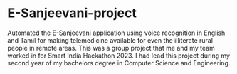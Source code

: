 # E-Sanjeevani-project
Automated the E-Sanjeevani application using voice recognition in English and Tamil for making telemedicine available for even the illiterate rural people in remote areas.
This was a group project that me and my team worked in for Smart India Hackathon 2023. 
I had lead this project during my second year of my bachelors degree in Computer Science and Engineering.
